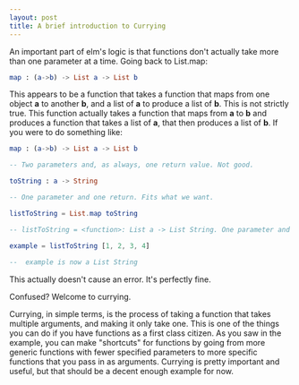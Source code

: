 ```yaml
---
layout: post
title: A brief introduction to Currying
---
```


An important part of elm's logic is that functions don't actually take more than one parameter at a time. Going back to List.map:

```elm
map : (a->b) -> List a -> List b
```

This appears to be a function that takes a function that maps from one object **a** to another **b**, and a list of **a** to produce a list of **b**. This is not strictly true. This function actually takes a function that maps from **a** to **b** and produces a function that takes a list of **a**, that then produces a list of **b**. If you were to do something like:

```elm
map : (a->b) -> List a -> List b

-- Two parameters and, as always, one return value. Not good.

toString : a -> String

-- One parameter and one return. Fits what we want.

listToString = List.map toString

-- listToString = <function>: List a -> List String. One parameter and one return value. Good for currying

example = listToString [1, 2, 3, 4]
    
--  example is now a List String
```

This actually doesn't cause an error. It's perfectly fine.

Confused? Welcome to currying.

Currying, in simple terms, is the process of taking a function that takes multiple arguments, and making it only take one. This is one of the things you can do if you have functions as a first class citizen. As you saw in the example, you can make "shortcuts" for functions by going from more generic functions with fewer specified parameters to more specific functions that you pass in as arguments. Currying is pretty important and useful, but that should be a decent enough example for now.
